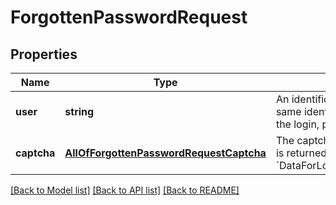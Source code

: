 # ForgottenPasswordRequest

## Properties
Name | Type | Description | Notes
------------ | ------------- | ------------- | -------------
**user** | **string** | An identification method for the user. Allows the same identification methods (principal types) as the login, plus e-mail. | [optional] 
**captcha** | [**AllOfForgottenPasswordRequestCaptcha**](AllOfForgottenPasswordRequestCaptcha.md) | The captcha response required when something is returned in &#x60;DataForLogin.forgotPasswordCaptchaProvider&#x60;. | [optional] 

[[Back to Model list]](../../README.md#documentation-for-models) [[Back to API list]](../../README.md#documentation-for-api-endpoints) [[Back to README]](../../README.md)

